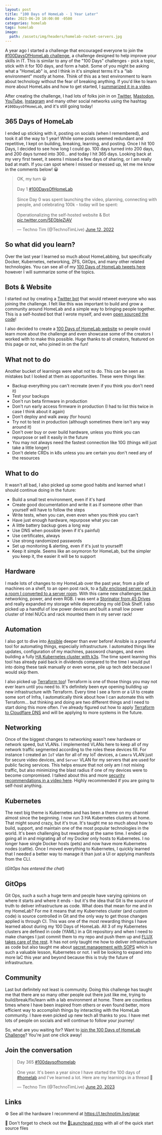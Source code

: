 ```yaml
---
layout: post
title: "100 Days of HomeLab - 1 Year Later"
date: 2023-06-20 10:00:00 -0500
categories: homelab
tags: homelab
image:
  path: /assets/img/headers/homelab-rocket-servers.jpg
---
```


A year ago I started a challenge that encouraged everyone to join the [#100DaysOfHomeLab challenge](/posts/100-days-of-homelab), a challenge designed to help improve your skills in IT. This is similar to any of the "100 Days" challenges - pick a topic, stick with it for 100 days, and form a habit. Some of you might be asking what a "HomeLab" is, and I think in it's simplest terms it's a "lab environment" mostly at home. Think of this as a test environment to learn about technology without the fear of breaking anything. If you'd like to learn more about HomeLabs and how to get started, I [summarized it in a video](https://www.youtube.com/watch?v=gPGf4Y8nQqM).

After creating the challenge, I had lots of folks join in on [Twitter](https://twitter.com/hashtag/100daysofhomelab), [Mastodon](https://mastodon.social/tags/100daysofhomelab), [YouTube](https://www.youtube.com/hashtag/100daysofhomelab), [Instagram](https://www.instagram.com/explore/tags/100daysofhomelab/) and many other social networks using the hashtag `#100DaysOfHomeLab`, and it's still going today!

## 365 Days of HomeLab

I ended up sticking with it, posting on socials (when I remembered), and took it all the way to 1 year! While some posts seemed redundant and repetitive, I kept on building, breaking, learning, and posting. Once I hit 100 Days, I decided to see how long I could go. 100 days turned into 200 days, and 200 days turned into 300... and today I hit 365 days. Looking back at my very first tweet, it seems I missed a few days of sharing, or I am really bad at math. If you can spot where I missed or messed up, let me me know in the comments below! 😀

<blockquote class="twitter-tweet" data-dnt="true" data-theme="dark"><p lang="en" dir="ltr">OK, my turn 😀<br><br>Day 1 <a href="https://twitter.com/hashtag/100DaysOfHomeLab?src=hash&amp;ref_src=twsrc%5Etfw">#100DaysOfHomeLab</a> <br><br>Since Day 0 was spent launching the video, planning, connecting with people, and celebrating 100k - today will be spent:<br><br>Operationalizing the self-hosted website &amp; Bot <a href="https://t.co/5EObleZiAV">pic.twitter.com/5EObleZiAV</a></p>&mdash; Techno Tim (@TechnoTimLive) <a href="https://twitter.com/TechnoTimLive/status/1536007162840944640?ref_src=twsrc%5Etfw">June 12, 2022</a></blockquote> <script async src="https://platform.twitter.com/widgets.js" charset="utf-8"></script>

## So what did you learn?

Over the last year I learned so much about HomeLabbing, but specifically Docker, Kubernetes, networking, ZFS, GitOps, and many other related technologies. You can see all of my [100 Days of HomeLab tweets here](<https://twitter.com/search?q=(%23100daysofhomelab)%20(from%3Atechnotimlive)%20-filter%3Areplies&src=typed_query&f=live>) however I will summarize some of the topics.

## Bots & Website

I started out by creating a [Twitter bot](https://twitter.com/100DaysHomeLab) that would retweet everyone who was joining the challenge. I felt like this was important to build and grow a community around HomeLab and a simple way to bringing people together. This is a self-hosted bot that I wrote myself, and even [open sourced the code](https://github.com/techno-tim/techno-boto-twitter)!

I also decided to create a [100 Days of HomeLab website](https://100daysofhomelab.com/) so people could learn more about the challenge and even showcase some of the creators I worked with to make this possible. Huge thanks to all creators, featured on this page or not, who joined in on the fun!

## What not to do

Another bucket of learnings were what not to do. This can be seen as mistakes but I looked at them as opportunities. These were things like:

- Backup everything you can't recreate (even if you think you don't need it)
- Test your backups
- Don't run beta firmware in production
- Don't run early access firmware in production (I had to list this twice in case I think about it again)
- Don't deploy and walk away (for hours)
- Try not to test in production (although sometimes there isn't any way around it)
- Don't over buy or over build hardware, unless you think you can repurpose or sell it easily in the future
- You may not always need the fastest connection like 10G (things will just take a little longer)
- Don't delete CRDs in k8s unless you are certain you don't need any of the resources

## What to do

It wasn't all bad, I also picked up some good habits and learned what I should continue doing in the future:

- Build a small test environment, even if it's hard
- Create good documentation and write it as if someone other than yourself will have to follow the steps
- Write tests, when you can, even even when you think you can't
- Have just enough hardware, repurpose what you can
- A little battery backup goes a long way
- Use DNS when possible (even if it's painful)
- Use certificates, always
- Use strong randomized passwords
- Set up monitoring & alerting, even if it's just to yourself!
- Keep it simple. Seems like an oxymoron for HomeLab, but the simpler you keep it, the easier it will be to support

## Hardware

I made lots of changes to my HomeLab over the past year, from a pile of machines on a shelf, to an open post rack, to a [fully enclosed server rack in a room I converted to a server room](https://www.youtube.com/watch?v=dzh3so5wOro). With this came new challenges like networking, power, and even RGB. I was sent a [Storinator from 45 Drives](https://www.youtube.com/watch?v=yqiCsSNpwjQ) and really expanded my storage while deprecating my old Disk Shelf. I also picked up a handful of low power devices and built a small low power cluster of Intel NUCs and rack mounted them in my server rack!

## Automation

I also got to dive into [Ansible](https://www.ansible.com/) deeper than ever before! Ansible is a powerful tool for automating things, especially infrastructure. I automated things like updates, configuration of my machines, password changes, and even building a fully [HA Kubernetes cluster with k3s](https://github.com/techno-tim/k3s-ansible). The time spent learning this tool has already paid back in dividends compared to the time I would put into doing these task manually or even worse, pile up tech debt because I would skip them.

I also picked up [Terraform too](https://www.terraform.io/)! Terraform is one of those things you may not ever learn until you need to. It's definitely been eye opening building up new infrastructure with Terraform. Every time I see a form or a UI to create some sort of Infra, I automatically think about how I can automate this with Terraform... but thinking and doing are two different things and I need to start doing this more often. I've already figured out how to apply [Terraform to Cloudflare DNS](https://www.youtube.com/watch?v=FmYvrxYvBP0) and will be applying to more systems in the future.

## Networking

Once of the biggest changes to networking wasn't new hardware or network speed, but VLANs. I implemented VLANs here to keep all of my network traffic segmented according to the roles these devices fill. For instance I created an `IoT` vlan for all of my IoT devices, a `Camera` VLAN just for secure video devices, and `Server` VLAN for my servers that are used for public facing services. This helps ensure that not only am I not mixing traffic, but also minimizing the blast radius if one of my devices were to become compromised. I talked about this and more [security recommendations in a video here](https://www.youtube.com/watch?v=Cs8yOmTJNYQ). Highly recommended if you are going to self-host anything.

## Kubernetes

The next big theme is Kubernetes and has been a theme on my channel almost since the beginning. I now run 3 HA Kubernetes clusters at home. That might sound crazy, but it's true. It's taught me so much about how to build, support, and maintain one of the most popular technologies in the world. It's been challenging but rewarding at the same time. I ended up going all in and migrating all of my Docker only hosts to Kubernetes. I no longer have single Docker hosts (pets) and now have more Kubernetes nodes (cattle). Once I moved everything to Kubernetes, I quickly learned that I needed a better way to manage it than just a UI or applying manifests from the CLI.

(_GitOps has entered the chat_)

## GitOps

Git Ops, such a such a huge term and people have varying opinions on where it starts and where it ends - but it's the idea that Git is the source of truth to deliver infrastructure as code. What does that mean for me and in my HomeLab? For me it means that my Kubernetes cluster (and custom code) is source controlled in Git and the only way to get those changes applied is through CI. This was one of the most rewarding things I have learned about during my 100 Days of HomeLab. All 3 of my Kubernetes clusters are defined in code (YAML) in a Git repository and when I need to make changes I just commit them to my repo and push them up and [FLUX takes care of the rest](/posts/flux-devops-gitops/). It has not only taught me how to deliver infrastructure as code but also taught me about [secret management with SOPS](/posts/secret-encryption-sops/) which is such a valuable lesson, Kubernetes or not. I will be looking to expand into more IaC this year and beyond because this is truly the future of infrastructure.

## Community

Last but definitely not least is community. Doing this challenge has taught me that there are so many other people out there just like me, trying to build/break/fix/learn with a lab environment at home. There are countless times where I have been inspired from others or even found better, more efficient way to accomplish things by interacting with the HomeLab community. I have even picked up new tech all thanks to you. I have met lots of people on socials and will continue to follow your journey!

So, what are you waiting for? Want to [join the 100 Days of HomeLab Challenge](https://twitter.com/intent/tweet?text=I%27m%20publicly%20committing%20to%20the%20100DaysOfHomeLab%20Challenge%20starting%20today!%20Join%20me!&url=https%3A%2F%2F100daysofhomelab.com&hashtags=100DaysOfHomeLab)? You're just one click away!

## Join the conversation

<blockquote class="twitter-tweet" data-dnt="true" data-theme="dark"><p lang="en" dir="ltr">Day 365 <a href="https://twitter.com/hashtag/100daysofhomelab?src=hash&amp;ref_src=twsrc%5Etfw">#100daysofhomelab</a> <br><br>One year. It&#39;s been a year since I have started the 100 days of <a href="https://twitter.com/hashtag/homelab?src=hash&amp;ref_src=twsrc%5Etfw">#homelab</a> and I&#39;ve learned a lot. Here are my learnings in a thread 🧵</p>&mdash; Techno Tim (@TechnoTimLive) <a href="https://twitter.com/TechnoTimLive/status/1671261492392648709?ref_src=twsrc%5Etfw">June 20, 2023</a></blockquote> <script async src="https://platform.twitter.com/widgets.js" charset="utf-8"></script>

## Links

⚙️ See all the hardware I recommend at <https://l.technotim.live/gear>

🚀 Don't forget to check out the [🚀Launchpad repo](https://l.technotim.live/quick-start) with all of the quick start source files

